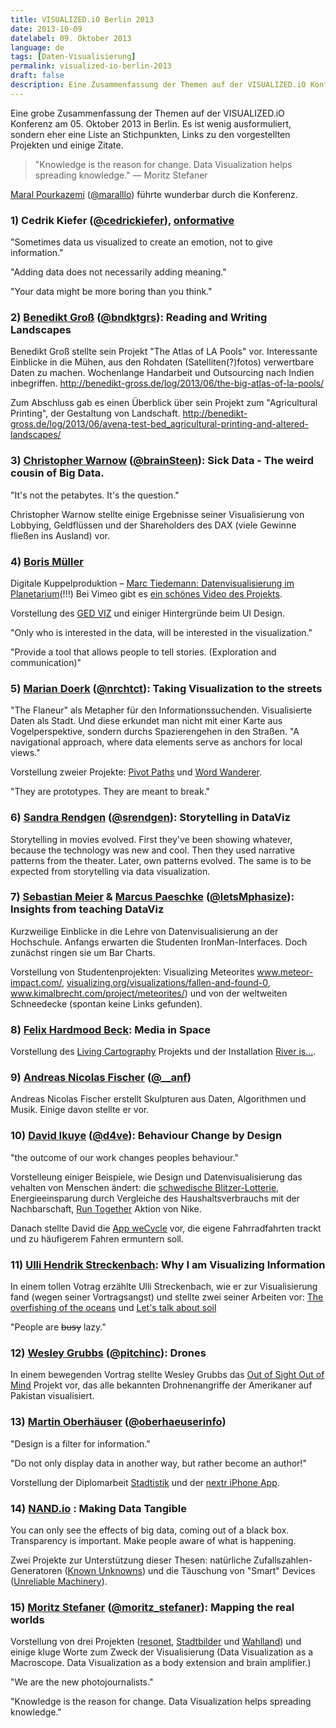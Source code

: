 ```yaml
---
title: VISUALIZED.iO Berlin 2013
date: 2013-10-09
datelabel: 09. Oktober 2013
language: de
tags: [Daten-Visualisierung]
permalink: visualized-io-berlin-2013
draft: false
description: Eine Zusammenfassung der Themen auf der VISUALIZED.iO Konferenz  2013 in Berlin.
---
```


Eine grobe Zusammenfassung der Themen auf der VISUALIZED.iO Konferenz am 05. Oktober 2013 in Berlin. Es ist wenig ausformuliert, sondern eher eine Liste an Stichpunkten, Links zu den vorgestellten Projekten und einige Zitate.

<blockquote>"Knowledge is the reason for change. Data Visualization helps spreading knowledge." &mdash; Moritz Stefaner</blockquote>

<p><a href="http://this-is-maral.com/">Maral Pourkazemi</a> (<a href="https://twitter.com/maralllo">@maralllo</a>) führte wunderbar durch die Konferenz.</p>

<h3>1) Cedrik Kiefer (<a href="https://twitter.com/CedricKiefer">@cedrickiefer</a>), <a href="http://www.onformative.com/">onformative</a></h3>
<p>"Sometimes data us visualized to create an emotion, not to give information."</p>
<p>"Adding data does not necessarily adding meaning."</p>
<p>"Your data might be more boring than you think."</p>


<h3>2) <a href="http://benedikt-gross.de/">Benedikt Groß</a> (<a href="https://twitter.com/bndktgrs">@bndktgrs</a>): Reading and Writing Landscapes</h3>
<p>Benedikt Groß stellte sein Projekt "The Atlas of LA Pools" vor. Interessante Einblicke in die Mühen, aus den Rohdaten (Satelliten(?)fotos) verwertbare Daten zu machen. Wochenlange Handarbeit und Outsourcing nach Indien inbegriffen. <a href="http://benedikt-gross.de/log/2013/06/the-big-atlas-of-la-pools/">http://benedikt-gross.de/log/2013/06/the-big-atlas-of-la-pools/</a></p>
<p>Zum Abschluss gab es einen Überblick über sein Projekt zum "Agricultural Printing", der Gestaltung von Landschaft. <a href="http://benedikt-gross.de/log/2013/06/avena-test-bed_agricultural-printing-and-altered-landscapes/">http://benedikt-gross.de/log/2013/06/avena-test-bed_agricultural-printing-and-altered-landscapes/</a></p>

<h3>3) <a href="http://christopherwarnow.com/">Christopher Warnow</a> (<a href="https://twitter.com/brainSteen">@brainSteen</a>): Sick Data - The weird cousin of Big Data.</h3>
<p>"It's not the petabytes. It's the question."</p>
<p>Christopher Warnow stellte einige Ergebnisse seiner Visualisierung von Lobbying, Geldflüssen und der Shareholders des DAX (viele Gewinne fließen ins Ausland) vor.</p>

<h3>4) <a href="http://www.esono.com/">Boris Müller</a></h3>
<p>Digitale Kuppelproduktion – <a href="http://www.marc-tiedemann.de/2013/05/fulldome-facebook-visualization/">Marc Tiedemann: Datenvisualisierung im Planetarium</a>(!!!) Bei Vimeo gibt es <a href="http://vimeo.com/73371511">ein schönes Video des Projekts</a>.</p>
<p>Vorstellung des <a href="http://viz.ged-project.de/">GED VIZ</a> und einiger Hintergründe beim UI Design.</p>
<p>"Only who is interested in the data, will be interested in the visualization."</p>
<p>"Provide a tool that allows people to tell stories. (Exploration and communication)"</p>

<h3>5) <a href="http://mariandoerk.de/">Marian Doerk</a> (<a href="https://twitter.com/nrchtct">@nrchtct</a>): Taking Visualization to the streets</h3>
<p>"The Flaneur" als Metapher für den Informationssuchenden. Visualisierte Daten als Stadt. Und diese erkundet man nicht mit einer Karte aus Vogelperspektive, sondern durchs Spazierengehen in den Straßen. "A navigational approach, where data elements serve as anchors for local views."</p>
<p>Vorstellung zweier Projekte: <a href="http://mariandoerk.de/pivotpaths/">Pivot Paths</a> und <a href="http://www.wordwanderer.org/">Word Wanderer</a>.</p>
<p>"They are prototypes. They are meant to break."</p>

<h3>6) <a href="http://sandrarendgen.wordpress.com/">Sandra Rendgen</a> (<a href="https://twitter.com/srendgen">@srendgen</a>): Storytelling in DataViz</h3>
<p>Storytelling in movies evolved. First they've been showing whatever, because the technology was new and cool. Then they used narrative patterns from the theater. Later, own patterns evolved. The same is to be expected from storytelling via data visualization.</p>

<h3>7) <a href="http://sebastianmeier.eu/">Sebastian Meier</a> &amp; <a href="http://mphasize.de/">Marcus Paeschke</a> (<a href="https://twitter.com/letsMphasize">@letsMphasize</a>): Insights from teaching DataViz</h3>
<p>Kurzweilige Einblicke in die Lehre von Datenvisualisierung an der Hochschule. Anfangs erwarten die Studenten IronMan-Interfaces. Doch zunächst ringen sie um Bar Charts.</p>
<p>Vorstellung von Studentenprojekten: Visualizing Meteorites <a href="http://www.meteor-impact.com/">www.meteor-impact.com/</a>, <a href="http://visualizing.org/visualizations/fallen-and-found-0">visualizing.org/visualizations/fallen-and-found-0</a>, <a href="http://www.kimalbrecht.com/project/meteorites/">www.kimalbrecht.com/project/meteorites/</a>) und von der weltweiten Schneedecke (spontan keine Links gefunden).</p>

<h3>8) <a href="http://www.felix-beck.de/">Felix Hardmood Beck</a>: Media in Space</h3>
<p>Vorstellung des <a href="http://www.felix-beck.de/?/media/living-cartography/">Living Cartography</a> Projekts und der Installation <a href="http://www.artcom.de/projekte/projekt/detail/river-is/">River is...</a>.</p>

<h3>9) <a href="http://anf.nu/">Andreas Nicolas Fischer</a> (<a href="https://twitter.com/__anf">@__anf</a>)</h3>
<p>Andreas Nicolas Fischer erstellt Skulpturen aus Daten, Algorithmen und Musik. Einige davon stellte er vor.</p>

<h3>10) <a href="http://ikuye.com/">David Ikuye</a> (<a href="https://twitter.com/d4ve">@d4ve</a>): Behaviour Change by Design</h3>
<p>"the outcome of our work changes peoples behaviour."</p>
<p>Vorstelleung einiger Beispiele, wie Design und Datenvisualisierung das vehalten von Menschen ändert: die <a href="http://www.thefuntheory.com/speed-camera-lottery-0">schwedische Blitzer-Lotterie</a>, Energieeinsparung durch Vergleiche des Haushaltsverbrauchs mit der Nachbarschaft, <a href="http://runtogether.jp/">Run Together</a> Aktion von Nike.</p>
<p>Danach stellte David die <a href="http://wecycle.cc/">App weCycle</a> vor, die eigene Fahrradfahrten trackt und zu häufigerem Fahren ermuntern soll.</p>

<h3>11) <a href="http://www.uhsless.de/">Ulli Hendrik Streckenbach</a>: Why I am Visualizing Information</h3>
<p>In einem tollen Votrag erzählte Ulli Streckenbach, wie er zur Visualisierung fand (wegen seiner Vortragsangst) und stellte zwei seiner Arbeiten vor: <a href="http://www.uhsless.de/?p=25">The overfishing of the oceans</a> und <a href="http://www.uhsless.de/?p=963">Let's talk about soil</a></p>
<p>"People are <strike>busy</strike> lazy."</p>

<h3>12) <a href="http://www.pitchinteractive.com/">Wesley Grubbs</a> (<a href="https://twitter.com/pitchinc">@pitchinc</a>): Drones</h3>
<p>In einem bewegenden Vortrag stellte Wesley Grubbs das <a href="http://drones.pitchinteractive.com/">Out of Sight Out of Mind</a> Projekt vor, das alle bekannten Drohnenangriffe der Amerikaner auf Pakistan visualisiert.</p>

<h3>13) <a href="http://www.oberhaeuser.info/">Martin Oberhäuser</a> (<a href="https://twitter.com/oberhaeuserinfo">@oberhaeuserinfo</a>)</h3>
<p>"Design is a filter for information."</p>
<p>"Do not only display data in another way, but rather become an author!"</p>
<p>Vorstellung der Diplomarbeit <a href="http://www.oberhaeuser.info/Stadtistik-City-Statistics">Stadtistik</a> und der <a href="http://www.nextr.info/">nextr iPhone App</a>.</p>

<h3>14) <a href="http://www.nand.io/">NAND.io</a> : Making Data Tangible</h3>
<p>You can only see the effects of big data, coming out of a black box. Transparency is important. Make people aware of what is happening.</p>
<p>Zwei Projekte zur Unterstützung dieser Thesen: natürliche Zufallszahlen-Generatoren (<a href="http://v2.nl/archive/works/the-known-unknowns">Known Unknowns</a>) und die Täuschung von "Smart" Devices (<a href="http://www.nand.io/awareness/unreliable-machinery">Unreliable Machinery</a>).</p>

<h3>15) <a href="http://moritz.stefaner.eu/">Moritz Stefaner</a> (<a href="https://twitter.com/moritz_stefaner">@moritz_stefaner</a>): Mapping the real worlds</h3>
<p>Vorstellung von drei Projekten (<a href="http://moritz.stefaner.eu/projects/resonet/info.html">resonet</a>, <a href="http://stadt-bilder.com/">Stadtbilder</a> und <a href="http://www.zeit.de/politik/deutschland/wahlland">Wahlland</a>) und einige kluge Worte zum Zweck der Visualisierung (Data Visualization as a Macroscope. Data Visualization as a body extension and brain amplifier.)</p>
<p>"We are the new photojournalists."</p>

<p>"Knowledge is the reason for change. Data Visualization helps spreading knowledge."</p>
